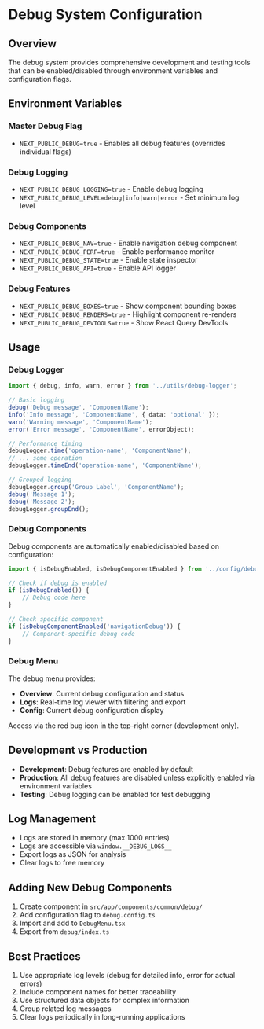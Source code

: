 # Debug System Configuration

## Overview
The debug system provides comprehensive development and testing tools that can be enabled/disabled through environment variables and configuration flags.

## Environment Variables

### Master Debug Flag
- `NEXT_PUBLIC_DEBUG=true` - Enables all debug features (overrides individual flags)

### Debug Logging
- `NEXT_PUBLIC_DEBUG_LOGGING=true` - Enable debug logging
- `NEXT_PUBLIC_DEBUG_LEVEL=debug|info|warn|error` - Set minimum log level

### Debug Components
- `NEXT_PUBLIC_DEBUG_NAV=true` - Enable navigation debug component
- `NEXT_PUBLIC_DEBUG_PERF=true` - Enable performance monitor
- `NEXT_PUBLIC_DEBUG_STATE=true` - Enable state inspector
- `NEXT_PUBLIC_DEBUG_API=true` - Enable API logger

### Debug Features
- `NEXT_PUBLIC_DEBUG_BOXES=true` - Show component bounding boxes
- `NEXT_PUBLIC_DEBUG_RENDERS=true` - Highlight component re-renders
- `NEXT_PUBLIC_DEBUG_DEVTOOLS=true` - Show React Query DevTools

## Usage

### Debug Logger
```typescript
import { debug, info, warn, error } from '../utils/debug-logger';

// Basic logging
debug('Debug message', 'ComponentName');
info('Info message', 'ComponentName', { data: 'optional' });
warn('Warning message', 'ComponentName');
error('Error message', 'ComponentName', errorObject);

// Performance timing
debugLogger.time('operation-name', 'ComponentName');
// ... some operation
debugLogger.timeEnd('operation-name', 'ComponentName');

// Grouped logging
debugLogger.group('Group Label', 'ComponentName');
debug('Message 1');
debug('Message 2');
debugLogger.groupEnd();
```

### Debug Components
Debug components are automatically enabled/disabled based on configuration:

```typescript
import { isDebugEnabled, isDebugComponentEnabled } from '../config/debug.config';

// Check if debug is enabled
if (isDebugEnabled()) {
    // Debug code here
}

// Check specific component
if (isDebugComponentEnabled('navigationDebug')) {
    // Component-specific debug code
}
```

### Debug Menu
The debug menu provides:
- **Overview**: Current debug configuration and status
- **Logs**: Real-time log viewer with filtering and export
- **Config**: Current debug configuration display

Access via the red bug icon in the top-right corner (development only).

## Development vs Production

- **Development**: Debug features are enabled by default
- **Production**: All debug features are disabled unless explicitly enabled via environment variables
- **Testing**: Debug logging can be enabled for test debugging

## Log Management

- Logs are stored in memory (max 1000 entries)
- Logs are accessible via `window.__DEBUG_LOGS__`
- Export logs as JSON for analysis
- Clear logs to free memory

## Adding New Debug Components

1. Create component in `src/app/components/common/debug/`
2. Add configuration flag to `debug.config.ts`
3. Import and add to `DebugMenu.tsx`
4. Export from `debug/index.ts`

## Best Practices

1. Use appropriate log levels (debug for detailed info, error for actual errors)
2. Include component names for better traceability
3. Use structured data objects for complex information
4. Group related log messages
5. Clear logs periodically in long-running applications 